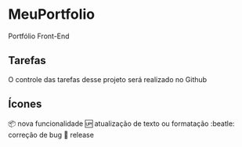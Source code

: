 # MeuPortfolio
Portfólio Front-End

## Tarefas
O controle das tarefas desse projeto será realizado no Github

## Ícones

:package: nova funcionalidade
:up: atualização de texto ou formatação
:beatle: correção de bug
:checkered_flag: release